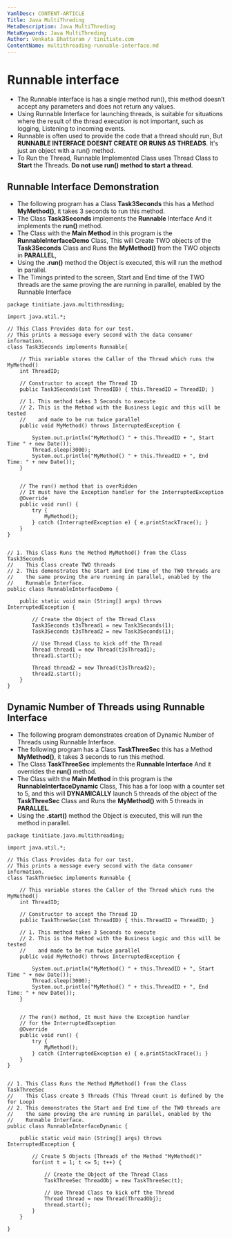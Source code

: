 ```yaml
---
YamlDesc: CONTENT-ARTICLE
Title: Java MultiThreding
MetaDescription: Java MultiThreding
MetaKeywords: Java MultiThreding
Author: Venkata Bhattaram / tinitiate.com
ContentName: multithreading-runnable-interface.md
---
```



# Runnable interface
* The Runnable interface is has a single method run(), this method doesn’t
  accept any parameters and does not return any values.
* Using Runnable Interface for launching threads, is suitable for situations
  where the result of the thread execution is not important, such as logging,
  Listening to incoming events.
* Runnable is often used to provide the code that a thread should run, But
  **RUNNABLE INTERFACE DOESNT CREATE OR RUNS AS THREADS**.
  It's just an object with a run() method.
* To Run the Thread, Runnable Implemented Class uses Thread Class to **Start** 
  the Threads. **Do not use run() method to start a thread**.


## Runnable Interface Demonstration
* The following program has a Class **Task3Seconds** this has a Method
  **MyMethod()**, it takes 3 seconds to run this method.
* The Class **Task3Seconds** implements the **Runnable** Interface
  And it implements the **run()** method.
* The Class with the **Main Method** in this program is the **RunnableInterfaceDemo**
  Class, This will Create TWO objects of the **Task3Seconds** Class and
  Runs the **MyMethod()** from the TWO objects in **PARALLEL**,
* Using the **.run()** method the Object is executed, this will run the
  method in parallel.
* The Timings printed to the screen, Start and End time of the TWO threads are
  the same proving the are running in parallel, enabled by the Runnable Interface
```
package tinitiate.java.multithreading;

import java.util.*;

// This Class Provides data for our test.
// This prints a message every second with the data consumer information.
class Task3Seconds implements Runnable{

    // This variable stores the Caller of the Thread which runs the MyMethod()
    int ThreadID;

    // Constructor to accept the Thread ID
    public Task3Seconds(int ThreadID) { this.ThreadID = ThreadID; }

    // 1. This method takes 3 Seconds to execute
    // 2. This is the Method with the Business Logic and this will be tested
    //    and made to be run twice parallel
    public void MyMethod() throws InterruptedException {

        System.out.println("MyMethod() " + this.ThreadID + ", Start Time " + new Date());
        Thread.sleep(3000);
        System.out.println("MyMethod() " + this.ThreadID + ", End Time: " + new Date());
    }


    // The run() method that is overRidden
    // It must have the Exception handler for the InterruptedException
    @Override
    public void run() {
        try {
            MyMethod();
        } catch (InterruptedException e) { e.printStackTrace(); }
    }
}


// 1. This Class Runs the Method MyMethod() from the Class Task3Seconds
//    This Class create TWO threads
// 2. This demonstrates the Start and End time of the TWO threads are
//    the same proving the are running in parallel, enabled by the
//    Runnable Interface.
public class RunnableInterfaceDemo {

    public static void main (String[] args) throws InterruptedException {

        // Create the Object of the Thread Class
        Task3Seconds t3sThread1 = new Task3Seconds(1);
        Task3Seconds t3sThread2 = new Task3Seconds(1);

        // Use Thread Class to kick off the Thread
        Thread thread1 = new Thread(t3sThread1);
        thread1.start();

        Thread thread2 = new Thread(t3sThread2);
        thread2.start();
    }
}
```


## Dynamic Number of Threads using Runnable Interface
* The following program demonstrates creation of Dynamic Number of Threads
  using Runnable Interface.
* The following program has a Class **TaskThreeSec** this has a Method
  **MyMethod()**, it takes 3 seconds to run this method.
* The Class **TaskThreeSec** implements the **Runnable Interface** And it 
  overrides the **run()** method.
* The Class with the **Main Method** in this program is the **RunnableInterfaceDynamic**
  Class, This has a for loop with a counter set to 5, and this will **DYNAMICALLY** 
  launch 5 threads of the object of the **TaskThreeSec** Class and Runs 
  the **MyMethod()**  with 5 threads in **PARALLEL**.
* Using the **.start()** method the Object is executed, this will run the
  method in parallel.
```
package tinitiate.java.multithreading;

import java.util.*;

// This Class Provides data for our test.
// This prints a message every second with the data consumer information.
class TaskThreeSec implements Runnable {

    // This variable stores the Caller of the Thread which runs the MyMethod()
    int ThreadID;

    // Constructor to accept the Thread ID
    public TaskThreeSec(int ThreadID) { this.ThreadID = ThreadID; }

    // 1. This method takes 3 Seconds to execute
    // 2. This is the Method with the Business Logic and this will be tested
    //    and made to be run twice parallel
    public void MyMethod() throws InterruptedException {

        System.out.println("MyMethod() " + this.ThreadID + ", Start Time " + new Date());
        Thread.sleep(3000);
        System.out.println("MyMethod() " + this.ThreadID + ", End Time: " + new Date());
    }


    // The run() method, It must have the Exception handler
    // for the InterruptedException
    @Override
    public void run() {
        try {
            MyMethod();
        } catch (InterruptedException e) { e.printStackTrace(); }
    }
}


// 1. This Class Runs the Method MyMethod() from the Class TaskThreeSec
//    This Class create 5 Threads (This Thread count is defined by the for Loop)
// 2. This demonstrates the Start and End time of the TWO threads are  
//    the same proving the are running in parallel, enabled by the 
//    Runnable Interface.
public class RunnableInterfaceDynamic {

    public static void main (String[] args) throws InterruptedException {

        // Create 5 Objects (Threads of the Method "MyMethod()"
        for(int t = 1; t <= 5; t++) {

            // Create the Object of the Thread Class
            TaskThreeSec ThreadObj = new TaskThreeSec(t);

            // Use Thread Class to kick off the Thread
            Thread thread = new Thread(ThreadObj);
            thread.start();
        }
    }

}
```
